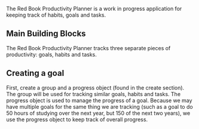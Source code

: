 The Red Book Productivity Planner is a work in progress application for keeping track of habits, goals and tasks.

<h2>Main Building Blocks</h2>
<p>The Red Book Productivity Planner tracks three separate pieces of productivity: goals, habits and tasks.</p>

<h2>Creating a goal</h2>
<p>First, create a group and a progress object (found in the create section). The group will be used for tracking similar goals, habits and tasks. The progress object is used to manage the progress of a goal. Because we may have multiple goals for the same thing we are tracking (such as a goal to do 50 hours of studying over the next year, but 150 of the next two years), we use the progress object to keep track of overall progress.</p>
